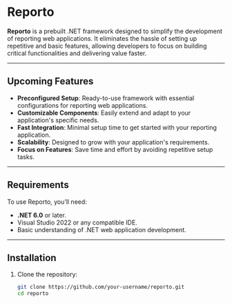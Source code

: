 # Reporto

**Reporto** is a prebuilt .NET framework designed to simplify the development of reporting web applications. It eliminates the hassle of setting up repetitive and basic features, allowing developers to focus on building critical functionalities and delivering value faster.

---

## Upcoming Features

- **Preconfigured Setup**: Ready-to-use framework with essential configurations for reporting web applications.
- **Customizable Components**: Easily extend and adapt to your application's specific needs.
- **Fast Integration**: Minimal setup time to get started with your reporting application.
- **Scalability**: Designed to grow with your application's requirements.
- **Focus on Features**: Save time and effort by avoiding repetitive setup tasks.

---

## Requirements

To use Reporto, you’ll need:

- **.NET 6.0** or later.
- Visual Studio 2022 or any compatible IDE.
- Basic understanding of .NET web application development.

---

## Installation

1. Clone the repository:
   ```bash
   git clone https://github.com/your-username/reporto.git
   cd reporto
